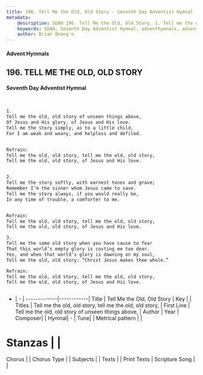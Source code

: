 ```yaml
---
title: 196. Tell Me the Old, Old Story - Seventh Day Adventist Hymnal
metadata:
    description: SDAH 196. Tell Me the Old, Old Story. 1. Tell me the old, old story of unseen things above, Of Jesus and His glory, of Jesus and His love. Tell me the story simply, as to a little child, For I am weak and weary, and helpless and defiled. 
    keywords: SDAH, Seventh Day Adventist Hymnal, adventhymnals, advent hymnals, Tell Me the Old, Old Story, Tell me the old, old story of unseen things above, ,Tell me the old, old story, tell me the old, old story,
    author: Brian Onang'o
---
```


#### Advent Hymnals
## 196. TELL ME THE OLD, OLD STORY
#### Seventh Day Adventist Hymnal

```txt


1.
Tell me the old, old story of unseen things above,
Of Jesus and His glory, of Jesus and His love.
Tell me the story simply, as to a little child,
For I am weak and weary, and helpless and defiled.


Refrain:
Tell me the old, old story, tell me the old, old story,
Tell me the old, old story, of Jesus and His love.


2.
Tell me the story softly, with earnest tones and grave;
Remember I’m the sinner whom Jesus came to save.
Tell me the story always, if you would really be,
In any time of trouble, a comforter to me.


Refrain:
Tell me the old, old story, tell me the old, old story,
Tell me the old, old story, of Jesus and His love.

3.
Tell me the same old story when you have cause to fear
That this world’s empty glory is costing me too dear.
Yes, and when that world’s glory is dawning on my soul,
Tell me the old, old story: “Christ Jesus makes thee whole.”

Refrain:
Tell me the old, old story, tell me the old, old story,
Tell me the old, old story, of Jesus and His love.



```

- |   -  |
-------------|------------|
Title | Tell Me the Old, Old Story |
Key |  |
Titles | Tell me the old, old story, tell me the old, old story, |
First Line | Tell me the old, old story of unseen things above, |
Author | 
Year | 
Composer|  |
Hymnal|  - |
Tune|  |
Metrical pattern | |
# Stanzas |  |
Chorus |  |
Chorus Type |  |
Subjects |  |
Texts |  |
Print Texts | 
Scripture Song |  |
  

